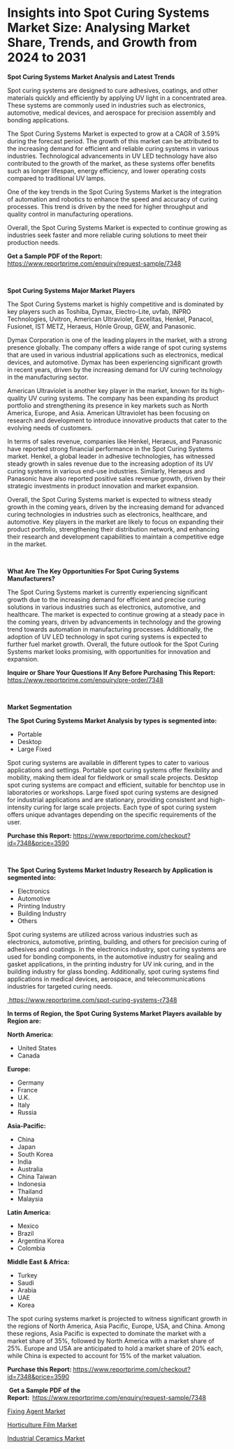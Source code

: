 <p><h1>Insights into Spot Curing Systems Market Size: Analysing Market Share, Trends, and Growth from 2024 to 2031</h1></p><p><strong>Spot Curing Systems Market Analysis and Latest Trends</strong></p>
<p><p>Spot curing systems are designed to cure adhesives, coatings, and other materials quickly and efficiently by applying UV light in a concentrated area. These systems are commonly used in industries such as electronics, automotive, medical devices, and aerospace for precision assembly and bonding applications.</p><p>The Spot Curing Systems Market is expected to grow at a CAGR of 3.59% during the forecast period. The growth of this market can be attributed to the increasing demand for efficient and reliable curing systems in various industries. Technological advancements in UV LED technology have also contributed to the growth of the market, as these systems offer benefits such as longer lifespan, energy efficiency, and lower operating costs compared to traditional UV lamps.</p><p>One of the key trends in the Spot Curing Systems Market is the integration of automation and robotics to enhance the speed and accuracy of curing processes. This trend is driven by the need for higher throughput and quality control in manufacturing operations.</p><p>Overall, the Spot Curing Systems Market is expected to continue growing as industries seek faster and more reliable curing solutions to meet their production needs.</p></p>
<p><strong>Get a Sample PDF of the Report:&nbsp;</strong> <a href="https://www.reportprime.com/enquiry/request-sample/7348">https://www.reportprime.com/enquiry/request-sample/7348</a></p>
<p>&nbsp;</p>
<p><strong>Spot Curing Systems Major Market Players</strong></p>
<p><p>The Spot Curing Systems market is highly competitive and is dominated by key players such as Toshiba, Dymax, Electro-Lite, uvfab, INPRO Technologies, Uvitron, American Ultraviolet, Excelitas, Henkel, Panacol, Fusionet, IST METZ, Heraeus, Hönle Group, GEW, and Panasonic. </p><p>Dymax Corporation is one of the leading players in the market, with a strong presence globally. The company offers a wide range of spot curing systems that are used in various industrial applications such as electronics, medical devices, and automotive. Dymax has been experiencing significant growth in recent years, driven by the increasing demand for UV curing technology in the manufacturing sector.</p><p>American Ultraviolet is another key player in the market, known for its high-quality UV curing systems. The company has been expanding its product portfolio and strengthening its presence in key markets such as North America, Europe, and Asia. American Ultraviolet has been focusing on research and development to introduce innovative products that cater to the evolving needs of customers.</p><p>In terms of sales revenue, companies like Henkel, Heraeus, and Panasonic have reported strong financial performance in the Spot Curing Systems market. Henkel, a global leader in adhesive technologies, has witnessed steady growth in sales revenue due to the increasing adoption of its UV curing systems in various end-use industries. Similarly, Heraeus and Panasonic have also reported positive sales revenue growth, driven by their strategic investments in product innovation and market expansion.</p><p>Overall, the Spot Curing Systems market is expected to witness steady growth in the coming years, driven by the increasing demand for advanced curing technologies in industries such as electronics, healthcare, and automotive. Key players in the market are likely to focus on expanding their product portfolio, strengthening their distribution network, and enhancing their research and development capabilities to maintain a competitive edge in the market.</p></p>
<p>&nbsp;</p>
<p><strong>What Are The Key Opportunities For Spot Curing Systems Manufacturers?</strong></p>
<p><p>The Spot Curing Systems market is currently experiencing significant growth due to the increasing demand for efficient and precise curing solutions in various industries such as electronics, automotive, and healthcare. The market is expected to continue growing at a steady pace in the coming years, driven by advancements in technology and the growing trend towards automation in manufacturing processes. Additionally, the adoption of UV LED technology in spot curing systems is expected to further fuel market growth. Overall, the future outlook for the Spot Curing Systems market looks promising, with opportunities for innovation and expansion.</p></p>
<p><strong>Inquire or Share Your Questions If Any Before Purchasing This Report:</strong> <a href="https://www.reportprime.com/enquiry/pre-order/7348">https://www.reportprime.com/enquiry/pre-order/7348</a></p>
<p>&nbsp;</p>
<p><strong>Market Segmentation</strong></p>
<p><strong>The Spot Curing Systems Market Analysis by types is segmented into:</strong></p>
<p><ul><li>Portable</li><li>Desktop</li><li>Large Fixed</li></ul></p>
<p><p>Spot curing systems are available in different types to cater to various applications and settings. Portable spot curing systems offer flexibility and mobility, making them ideal for fieldwork or small scale projects. Desktop spot curing systems are compact and efficient, suitable for benchtop use in laboratories or workshops. Large fixed spot curing systems are designed for industrial applications and are stationary, providing consistent and high-intensity curing for large scale projects. Each type of spot curing system offers unique advantages depending on the specific requirements of the user.</p></p>
<p><strong>Purchase this Report:&nbsp;</strong><a href="https://www.reportprime.com/checkout?id=7348&price=3590">https://www.reportprime.com/checkout?id=7348&price=3590</a></p>
<p>&nbsp;</p>
<p><strong>The Spot Curing Systems Market Industry Research by Application is segmented into:</strong></p>
<p><ul><li>Electronics</li><li>Automotive</li><li>Printing Industry</li><li>Building Industry</li><li>Others</li></ul></p>
<p><p>Spot curing systems are utilized across various industries such as electronics, automotive, printing, building, and others for precision curing of adhesives and coatings. In the electronics industry, spot curing systems are used for bonding components, in the automotive industry for sealing and gasket applications, in the printing industry for UV ink curing, and in the building industry for glass bonding. Additionally, spot curing systems find applications in medical devices, aerospace, and telecommunications industries for targeted curing needs.</p></p>
<p><a href="https://www.reportprime.com/spot-curing-systems-r7348">&nbsp;https://www.reportprime.com/spot-curing-systems-r7348</a></p>
<p><strong>In terms of Region, the Spot Curing Systems Market Players available by Region are:</strong></p>
<p>
    <p> <strong> North America: </strong>
        <ul>
            <li>United States</li>
            <li>Canada</li>
        </ul>
        </p> 
    <p> <strong> Europe: </strong>
        <ul>
            <li>Germany</li>
            <li>France</li>
            <li>U.K.</li>
            <li>Italy</li>
            <li>Russia</li>
        </ul>
        </p> 
    <p> <strong> Asia-Pacific: </strong>
        <ul>
            <li>China</li>
            <li>Japan</li>
            <li>South Korea</li>
            <li>India</li>
            <li>Australia</li>
            <li>China Taiwan</li>
            <li>Indonesia</li>
            <li>Thailand</li>
            <li>Malaysia</li>
        </ul>
        </p> 
    <p> <strong> Latin America: </strong>
        <ul>
            <li>Mexico</li>
            <li>Brazil</li>
            <li>Argentina Korea</li>
            <li>Colombia</li>
        </ul>
        </p> 
    <p> <strong> Middle East & Africa: </strong>
        <ul>
            <li>Turkey</li>
            <li>Saudi</li>
            <li>Arabia</li>
            <li>UAE</li>
            <li>Korea</li>
        </ul>
    </p>
    </p>
<p><p>The spot curing systems market is projected to witness significant growth in the regions of North America, Asia Pacific, Europe, USA, and China. Among these regions, Asia Pacific is expected to dominate the market with a market share of 35%, followed by North America with a market share of 25%. Europe and USA are anticipated to hold a market share of 20% each, while China is expected to account for 15% of the market valuation.</p></p>
<p><strong>Purchase this Report: </strong><a href="https://www.reportprime.com/checkout?id=7348&price=3590">https://www.reportprime.com/checkout?id=7348&price=3590</a></p>
<p>&nbsp;<strong>Get a Sample PDF of the Report:&nbsp;&nbsp;</strong><a href="https://www.reportprime.com/enquiry/request-sample/7348">https://www.reportprime.com/enquiry/request-sample/7348</a></p>
<p><strong></strong></p>
<p><p><a href="https://www.linkedin.com/pulse/fixing-agent-market-offer-valuable-insights-size-share-a15re?trackingId=eH7H7VWVuiQtVW0QzOkxJw%3D%3D">Fixing Agent Market</a></p><p><a href="https://www.linkedin.com/pulse/horticulture-film-market-research-report-reveals-d9lde?trackingId=rPNozlosu4a0u6ayZ5Hz4A%3D%3D">Horticulture Film Market</a></p><p><a href="https://www.linkedin.com/pulse/industrial-ceramics-market-size-growth-forecast-from-2024-2031-qw6ae?trackingId=zD3V4MnhTHtKSdg41dakWQ%3D%3D">Industrial Ceramics Market</a></p></p>
